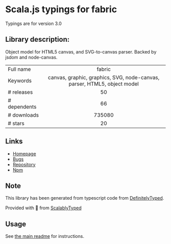 
# Scala.js typings for fabric

Typings are for version 3.0

## Library description:
Object model for HTML5 canvas, and SVG-to-canvas parser. Backed by jsdom and node-canvas.

|                    |                 |
| ------------------ | :-------------: |
| Full name          | fabric |
| Keywords           | canvas, graphic, graphics, SVG, node-canvas, parser, HTML5, object model |
| # releases         | 50 |
| # dependents       | 66 |
| # downloads        | 735080 |
| # stars            | 20 |

## Links
- [Homepage](http://fabricjs.com/)
- [Bugs](https://github.com/fabricjs/fabric.js/issues)
- [Repository](https://github.com/fabricjs/fabric.js)
- [Npm](https://www.npmjs.com/package/fabric)
    


## Note
This library has been generated from typescript code from [DefinitelyTyped](https://definitelytyped.org).

Provided with :purple_heart: from [ScalablyTyped](https://github.com/oyvindberg/ScalablyTyped)

## Usage
See [the main readme](../../readme.md) for instructions.


